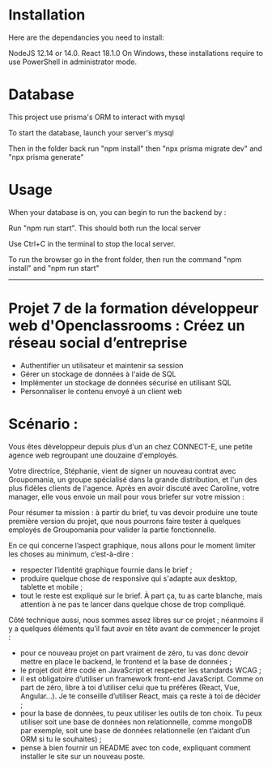 # Installation #
Here are the dependancies you need to install:

NodeJS 12.14 or 14.0.
React 18.1.0
On Windows, these installations require to use PowerShell in administrator mode.

# Database #

This project use prisma's ORM to interact with mysql

To start the database, launch your server's mysql 

Then in the folder back run "npm install" then "npx prisma migrate dev" and "npx prisma generate"

# Usage #

When your database is on, you can begin to run the backend by : 

Run "npm run start". This should both run the local server

Use Ctrl+C in the terminal to stop the local server.

To run the browser go in the front folder, then run the command "npm install"  and "npm run start"

------------------------------------------------------------------------------------------------------

# Projet 7 de la formation développeur web d'Openclassrooms : Créez un réseau social d’entreprise #

- Authentifier un utilisateur et maintenir sa session
- Gérer un stockage de données à l'aide de SQL
- Implémenter un stockage de données sécurisé en utilisant SQL
- Personnaliser le contenu envoyé à un client web

# Scénario : #

Vous êtes développeur depuis plus d'un an chez CONNECT-E, une petite agence web regroupant une douzaine d'employés.

Votre directrice, Stéphanie, vient de signer un nouveau contrat avec Groupomania, un groupe spécialisé dans la grande distribution, et l'un des plus fidèles clients de l'agence. Après en avoir discuté avec Caroline, votre manager, elle vous envoie un mail pour vous briefer sur votre mission :

Pour résumer ta mission : à partir du brief, tu vas devoir produire une toute première version du projet, que nous pourrons faire tester à quelques employés de Groupomania pour valider la partie fonctionnelle. 

En ce qui concerne l’aspect graphique, nous allons pour le moment limiter les choses au minimum, c’est-à-dire :
- respecter l’identité graphique fournie dans le brief ;
- produire quelque chose de responsive qui s'adapte aux desktop, tablette et mobile ;
- tout le reste est expliqué sur le brief. À part ça, tu as carte blanche, mais attention à ne pas te lancer dans quelque chose de trop compliqué.

Côté technique aussi, nous sommes assez libres sur ce projet ; néanmoins il y a quelques éléments qu’il faut avoir en tête avant de commencer le projet :
- pour ce nouveau projet on part vraiment de zéro, tu vas donc devoir mettre en place le backend, le frontend et la base de données ;
- le projet doit être codé en JavaScript et respecter les standards WCAG ;
- il est obligatoire d’utiliser un framework front-end JavaScript. Comme on part de zéro, libre à toi d’utiliser celui que tu préfères (React, Vue, Angular…). Je te conseille d’utiliser React, mais ça reste à toi de décider ;
- pour la base de données, tu peux utiliser les outils de ton choix. Tu peux utiliser soit une base de données non relationnelle, comme mongoDB par exemple, soit une base de données relationnelle (en t’aidant d’un ORM si tu le souhaites) ;
- pense à bien fournir un README avec ton code, expliquant comment installer le site sur un nouveau poste.
